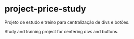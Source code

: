 # project-price-study

Projeto de estudo e treino para centralização de divs e botões.

Study and training project for centering divs and buttons.
